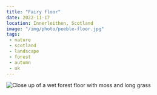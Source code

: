 ```yaml
---
title: "Fairy floor"
date: 2022-11-17
location: Innerleithen, Scotland
image: "/img/photo/peeble-floor.jpg"
tags:
 - nature
 - scotland
 - landscape
 - forest
 - autumn
 - uk
---
```


![Close up of a wet forest floor with moss and long grass](/img/photo/peeble-floor.jpg)
